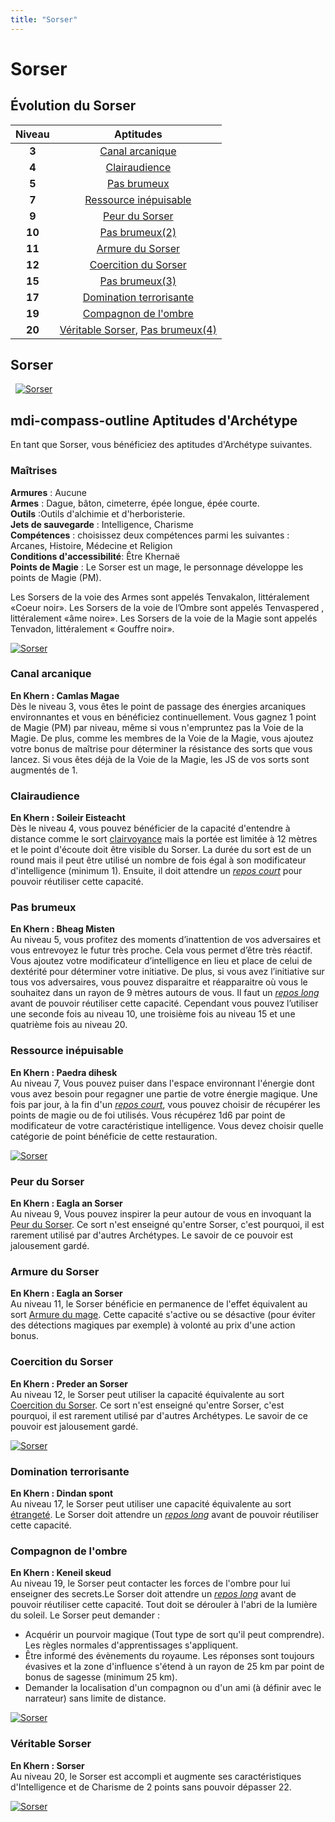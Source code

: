 ```yaml
---
title: "Sorser"
---
```

# Sorser

## Évolution du Sorser

|Niveau|Aptitudes|
|:-:|:-:|
|**3**|[Canal arcanique](#canal-arcanique)|
|**4**|[Clairaudience](#clairaudience)||
|**5**|[Pas brumeux](#pas-brumeux)|
|**7**|[Ressource inépuisable](#ressource-inepuisable)|
|**9**|[Peur du Sorser](#peur-du-sorser)|
|**10**|[Pas brumeux(2)](#pas-brumeux) |
|**11**|[Armure du Sorser](#armure-du-sorser) |
|**12**|[Coercition du Sorser](#pas-brumeux) |
|**15** |[Pas brumeux(3)](#pas-brumeux) |
|**17** |[Domination terrorisante](#domination-terrorisante) |
|**19** |[Compagnon de l'ombre](#compagnon-de-l-ombre) |
|**20**|[Véritable Sorser](#veritable-sorser), [Pas brumeux(4)](#pas-brumeux) |

## Sorser
&nbsp;
[![Sorser](https://www.douaratil.fr/illustrations/archetype/sorser300.jpeg)](https://www.douaratil.fr/illustrations/archetype/sorser.jpeg)

## <v-icon>mdi-compass-outline</v-icon> Aptitudes d'Archétype
En tant que Sorser, vous bénéficiez des aptitudes d'Archétype suivantes.

### Maîtrises
**Armures** :  Aucune   
**Armes** : Dague, bâton, cimeterre, épée longue, épée courte.  
**Outils** :Outils d'alchimie et d'herboristerie.     
**Jets de sauvegarde** : Intelligence, Charisme    
**Compétences** : choisissez deux compétences parmi les suivantes : Arcanes, Histoire, Médecine et Religion    
**Conditions d'accessibilité**: Être Khernaë    
**Points de Magie** : Le Sorser est un mage, le personnage développe les points de Magie (PM).    

Les Sorsers de la voie des Armes sont appelés Tenvakalon, littéralement «Coeur noir». Les Sorsers de la voie de l’Ombre sont appelés Tenvaspered , littéralement «âme noire». Les Sorsers de la voie de la Magie sont appelés Tenvadon, littéralement « Gouffre noir».   

[![Sorser](https://www.douaratil.fr/illustrations/archetype/sorser2300.jpeg)](https://www.douaratil.fr/illustrations/archetype/sorser2.jpeg)

### Canal arcanique  
**En Khern : Camlas Magae**  
Dès le niveau 3, vous êtes le point de passage des énergies arcaniques environnantes et vous en bénéficiez continuellement. Vous gagnez 1 point de Magie (PM) par niveau, même si vous n'empruntez pas la Voie de la Magie. De plus, comme les membres de la Voie de la Magie, vous ajoutez votre bonus de maîtrise pour déterminer la résistance des sorts que vous lancez. Si vous êtes déjà de la Voie de la Magie, les JS de vos sorts sont augmentés de 1.     

### Clairaudience  
**En Khern : Soileir Eisteacht**  
Dès le niveau 4, vous pouvez bénéficier de la capacité d'entendre à distance comme le sort [clairvoyance](/grimoire/clairvoyance) mais la portée est limitée à 12 mètres et le point d'écoute doit être visible du Sorser. La durée du sort est de un round mais il peut être utilisé un nombre de fois égal à son modificateur d'intelligence (minimum 1). Ensuite, il doit attendre un [_repos court_](/gerer-la-sante-du-personnage/#repos-court) pour pouvoir réutiliser cette capacité.    

### Pas brumeux  
**En Khern : Bheag Misten**  
Au niveau 5, vous profitez des moments d’inattention de vos adversaires et vous entrevoyez le futur très proche. Cela vous permet d’être très réactif. Vous ajoutez votre modificateur d’intelligence en lieu et place de celui de dextérité pour déterminer votre initiative. De plus, si vous avez l’initiative sur tous vos adversaires, vous pouvez disparaitre et réapparaitre où vous le souhaitez dans un rayon de 9 mètres autours de vous. Il faut un [_repos long_](/gerer-la-sante-du-personnage/#repos-long) avant de pouvoir réutiliser cette capacité. Cependant vous pouvez l’utiliser une seconde fois au niveau 10, une troisième fois au niveau 15 et une quatrième fois au niveau 20.   

### Ressource inépuisable  
**En Khern : Paedra  dihesk**  
Au niveau 7, Vous pouvez puiser dans l'espace environnant l'énergie dont vous avez besoin pour regagner une partie de votre énergie magique. Une fois par jour, à la fin d'un [_repos court_](/gerer-la-sante-du-personnage/#repos-court), vous pouvez choisir de récupérer les points de magie ou de foi utilisés. Vous récupérez 1d6 par point de modificateur de votre caractéristique intelligence. Vous devez choisir quelle catégorie de point bénéficie de cette restauration.   

[![Sorser](https://www.douaratil.fr/illustrations/archetype/sorser3300.jpeg)](https://www.douaratil.fr/illustrations/archetype/sorser3.jpeg)

### Peur du Sorser
**En Khern : Eagla an Sorser**  
Au niveau 9, Vous pouvez inspirer la peur autour de vous en invoquant la [Peur du Sorser](/grimoire/peur-du-sorser). Ce sort n'est enseigné qu'entre Sorser, c'est pourquoi, il est rarement utilisé par d'autres Archétypes. Le savoir de ce pouvoir est jalousement gardé.

### Armure du Sorser
**En Khern : Eagla an Sorser**   
Au niveau 11, le Sorser bénéficie en permanence de l'effet équivalent au sort [Armure du mage](/grimoire/armure-du-mage). Cette capacité s'active ou se désactive (pour éviter des détections magiques par exemple) à volonté au prix d'une action bonus.     

### Coercition du Sorser
**En Khern : Preder an Sorser**  
Au niveau 12, le Sorser peut utiliser la capacité équivalente au sort [Coercition du Sorser](/grimoire/coercition-du-sorser). Ce sort n'est enseigné qu'entre Sorser, c'est pourquoi, il est rarement utilisé par d'autres Archétypes. Le savoir de ce pouvoir est jalousement gardé.   

[![Sorser](https://www.douaratil.fr/illustrations/archetype/sorser4300.jpeg)](https://www.douaratil.fr/illustrations/archetype/sorser4.jpeg)

### Domination terrorisante
**En Khern : Dindan spont**  
Au niveau 17, le Sorser peut utiliser une capacité équivalente au sort [étrangeté](grimoire/etrangete). Le Sorser doit attendre un [_repos long_](/gerer-la-sante-du-personnage/#repos-long) avant de pouvoir réutiliser cette capacité.

### Compagnon de l'ombre
**En Khern : Keneil skeud**    
Au niveau 19, le Sorser peut contacter les forces de l'ombre pour lui enseigner des secrets.Le Sorser doit attendre un [_repos long_](/gerer-la-sante-du-personnage/#repos-long) avant de pouvoir réutiliser cette capacité. Tout doit se dérouler à l'abri de la lumière du soleil. Le Sorser peut demander :
- Acquérir un pourvoir magique (Tout type de sort qu'il peut comprendre). Les règles normales d'apprentissages s'appliquent.
- Être informé des évènements du royaume. Les réponses sont toujours évasives et la zone d'influence s'étend à un rayon de 25 km par point de bonus de sagesse (minimum 25 km).
- Demander la localisation d'un compagnon ou d'un ami (à définir avec le narrateur) sans limite de distance.   

[![Sorser](https://www.douaratil.fr/illustrations/archetype/sorser6300.jpeg)](https://www.douaratil.fr/illustrations/archetype/sorser6.jpeg)

### Véritable Sorser  
**En Khern : Sorser**  
Au niveau 20, le Sorser est accompli et augmente ses caractéristiques d'Intelligence et de Charisme de 2 points sans pouvoir dépasser 22.  

[![Sorser](https://www.douaratil.fr/illustrations/archetype/sorser5300.jpeg)](https://www.douaratil.fr/illustrations/archetype/sorser5.jpeg)
